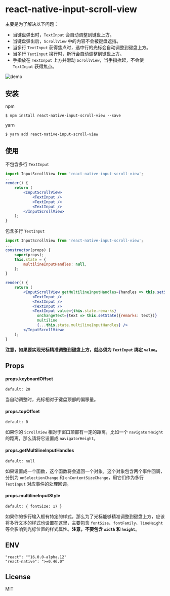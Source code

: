 # react-native-input-scroll-view
主要是为了解决以下问题：

- 当键盘弹出时，`TextInput` 会自动调整到键盘上方。
- 当键盘弹出后，`ScrollView` 中的内容不会被键盘遮挡。
- 当多行 `TextInput` 获得焦点时，选中行的光标会自动调整到键盘上方。
- 当多行 `TextInput` 换行时，新行会自动调整到键盘上方。
- 手指放在 `TextInput` 上方并滑动 `ScrollView`，当手指抬起，不会使 `TextInput` 获得焦点。



![demo](https://github.com/baijunjie/react-native-input-scroll-view/blob/master/demo.gif)

## 安装

npm

```shell
$ npm install react-native-input-scroll-view --save
```

yarn

```shell
$ yarn add react-native-input-scroll-view
```



## 使用

不包含多行 `TextInput`

```jsx
import InputScrollView from 'react-native-input-scroll-view';
...
render() {
    return (
        <InputScrollView>
            <TextInput />
            <TextInput />
            <TextInput />
      	</InputScrollView>
    );
}
```

包含多行 `TextInput`

```jsx
import InputScrollView from 'react-native-input-scroll-view';
...
constructor(props) {
    super(props);
    this.state = {
        multilineInputHandles: null,
    };
}

render() {
    return (
        <InputScrollView getMultilineInputHandles={handles => this.setState({multilineInputHandles: handles})}>
            <TextInput />
            <TextInput />
            <TextInput />
            <TextInput value={this.state.remarks}
              onChangeText={text => this.setState({remarks: text})}
              multiline
              {...this.state.multilineInputHandles} />
      	</InputScrollView>
    );
}
```

**注意，如果要实现光标精准调整到键盘上方，就必须为 `TextInput` 绑定 `value`。**



## Props

#### props.keyboardOffset

`default: 20`

当自动调整时，光标相对于键盘顶部的偏移量。

#### props.topOffset

`default: 0`

如果你的 `ScrollView` 相对于窗口顶部有一定的距离，比如一个 `navigatorHeight` 的距离，那么请将它设置成 `navigatorHeight`。

#### props.getMultilineInputHandles

`default: null`

如果设置成一个函数，这个函数将会返回一个对象，这个对象包含两个事件回调，分别为 `onSelectionChange` 和 `onContentSizeChange`，用它们作为多行 `TextInput` 对应事件的处理回调。

#### props.multilineInputStyle

`default: { fontSize: 17 }`

如果你的多行输入框有特定的样式，那么为了光标能够精准调整到键盘上方，应该将多行文本的样式也设置在这里，主要包含 `fontSize`、`fontFamily`、`lineHeight` 等会影响到光标位置的样式属性。**注意，不要包含 `width` 和 `height`**。



## ENV

```
"react": "^16.0.0-alpha.12"
"react-native": ">=0.46.0"
```



## License

MIT